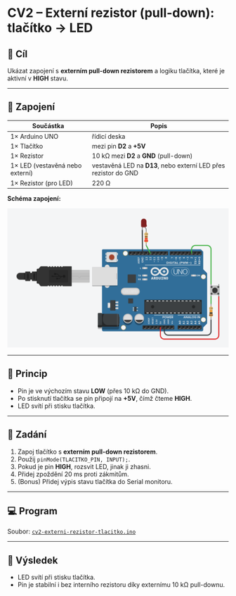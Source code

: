 # CV2 – Externí rezistor (pull-down): tlačítko → LED

## 🧩 Cíl
Ukázat zapojení s **externím pull-down rezistorem** a logiku tlačítka, které je aktivní v **HIGH** stavu.

---

## 🔌 Zapojení

| Součástka | Popis |
|------------|--------|
| 1× Arduino UNO | řídicí deska |
| 1× Tlačítko | mezi pin **D2** a **+5V** |
| 1× Rezistor | 10 kΩ mezi **D2** a **GND** (pull-down) |
| 1× LED (vestavěná nebo externí) | vestavěná LED na **D13**, nebo externí LED přes rezistor do GND |
| 1× Rezistor (pro LED) | 220 Ω |

**Schéma zapojení:**

![Zapojení – Externí pull-down tlačítko](zapojeni-cv2.png)

---

## 🧠 Princip
- Pin je ve výchozím stavu **LOW** (přes 10 kΩ do GND).  
- Po stisknutí tlačítka se pin připojí na **+5V**, čímž čteme **HIGH**.  
- LED svítí při stisku tlačítka.

---

## 🎯 Zadání
1. Zapoj tlačítko s **externím pull-down rezistorem**.  
2. Použij `pinMode(TLACITKO_PIN, INPUT);`.  
3. Pokud je pin **HIGH**, rozsvit LED, jinak ji zhasni.  
4. Přidej zpoždění 20 ms proti zákmitům.  
5. (Bonus) Přidej výpis stavu tlačítka do Serial monitoru.

---

## 💻 Program
Soubor: [`cv2-externi-rezistor-tlacitko.ino`](./cv2-externi-rezistor-tlacitko.ino)

---

## 🧪 Výsledek
- LED svítí při stisku tlačítka.  
- Pin je stabilní i bez interního rezistoru díky externímu 10 kΩ pull-downu.
